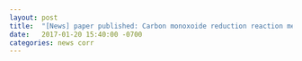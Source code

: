 ```yaml
---
layout: post
title:  "[News] paper published: Carbon monoxoide reduction reaction mechanism on copper (PNAS)"
date:   2017-01-20 15:40:00 -0700
categories: news corr
---
```


